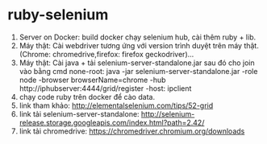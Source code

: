 # ruby-selenium
1. Server on Docker:  build docker chạy selenium hub, cài thêm ruby + lib.
2. Máy thật: Cài webdriver tương ứng với version trình duyệt trên máy thật.(Chrome: chromedrive,firefox: firefox geckodriver)...
3. Máy thật: Cài java + tải selenium-server-standalone.jar sau đó cho join vào bằng cmd none-root: java -jar selenium-server-standalone.jar -role node -browser browserName=chrome -hub http://iphubserver:4444/grid/register -host: ipclient
4. chạy code ruby trên docker để cào data.
5. link tham khảo: http://elementalselenium.com/tips/52-grid
6. link tải selenium-server-standalone: http://selenium-release.storage.googleapis.com/index.html?path=2.42/
7. link tải chromedrive: https://chromedriver.chromium.org/downloads
